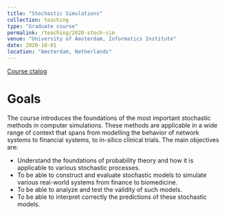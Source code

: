 ```yaml
---
title: "Stochastic Simulations"
collection: teaching
type: "Graduate course"
permalink: /teaching/2020-stoch-sim
venue: "University of Amsterdam, Informatics Institute"
date: 2020-10-01
location: "Amsterdam, Netherlands"
---
```


[Course ctalog](http://studiegids.uva.nl/xmlpages/page/2021-2022-en/search-course/course/88901)

Goals
=====

The course introduces the foundations of the most important stochastic methods in computer simulations. These methods are applicable in a wide range of context that spans from modelling the behavior of network systems to financial systems, to in-silico clinical trials. The main objectives are:

* Understand the foundations of probability theory and how it is applicable to various stochastic processes.
* To be able to construct and evaluate stochastic models to simulate various real-world systems from finance to biomedicine.
* To be able to analyze and test the validity of such models.
* To be able to interpret correctly the predictions of these stochastic models.
